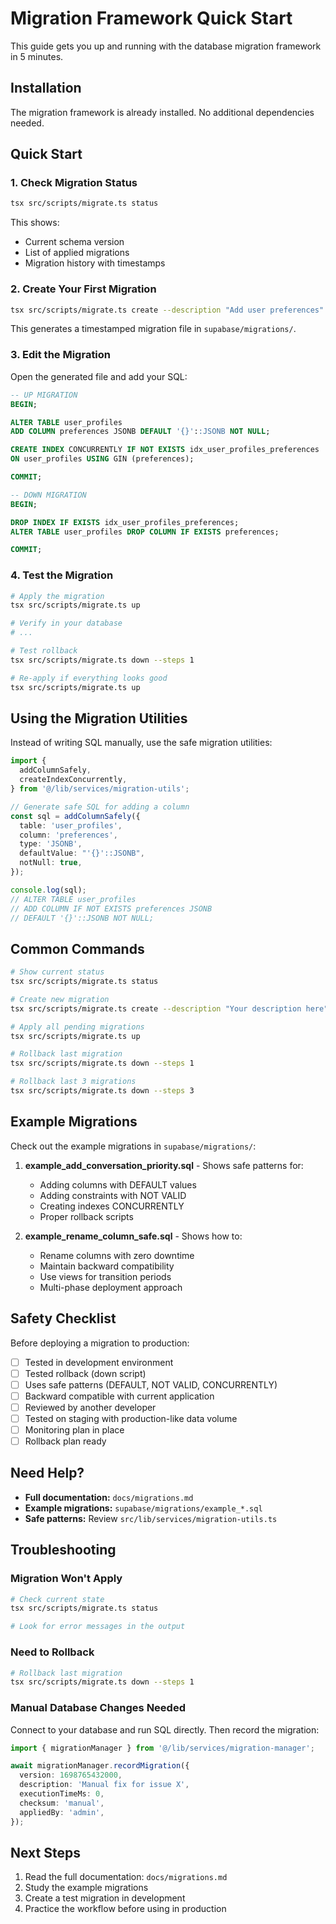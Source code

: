 # Migration Framework Quick Start

This guide gets you up and running with the database migration framework in 5 minutes.

## Installation

The migration framework is already installed. No additional dependencies needed.

## Quick Start

### 1. Check Migration Status

```bash
tsx src/scripts/migrate.ts status
```

This shows:
- Current schema version
- List of applied migrations
- Migration history with timestamps

### 2. Create Your First Migration

```bash
tsx src/scripts/migrate.ts create --description "Add user preferences"
```

This generates a timestamped migration file in `supabase/migrations/`.

### 3. Edit the Migration

Open the generated file and add your SQL:

```sql
-- UP MIGRATION
BEGIN;

ALTER TABLE user_profiles
ADD COLUMN preferences JSONB DEFAULT '{}'::JSONB NOT NULL;

CREATE INDEX CONCURRENTLY IF NOT EXISTS idx_user_profiles_preferences
ON user_profiles USING GIN (preferences);

COMMIT;

-- DOWN MIGRATION
BEGIN;

DROP INDEX IF EXISTS idx_user_profiles_preferences;
ALTER TABLE user_profiles DROP COLUMN IF EXISTS preferences;

COMMIT;
```

### 4. Test the Migration

```bash
# Apply the migration
tsx src/scripts/migrate.ts up

# Verify in your database
# ...

# Test rollback
tsx src/scripts/migrate.ts down --steps 1

# Re-apply if everything looks good
tsx src/scripts/migrate.ts up
```

## Using the Migration Utilities

Instead of writing SQL manually, use the safe migration utilities:

```typescript
import {
  addColumnSafely,
  createIndexConcurrently,
} from '@/lib/services/migration-utils';

// Generate safe SQL for adding a column
const sql = addColumnSafely({
  table: 'user_profiles',
  column: 'preferences',
  type: 'JSONB',
  defaultValue: "'{}'::JSONB",
  notNull: true,
});

console.log(sql);
// ALTER TABLE user_profiles
// ADD COLUMN IF NOT EXISTS preferences JSONB
// DEFAULT '{}'::JSONB NOT NULL;
```

## Common Commands

```bash
# Show current status
tsx src/scripts/migrate.ts status

# Create new migration
tsx src/scripts/migrate.ts create --description "Your description here"

# Apply all pending migrations
tsx src/scripts/migrate.ts up

# Rollback last migration
tsx src/scripts/migrate.ts down --steps 1

# Rollback last 3 migrations
tsx src/scripts/migrate.ts down --steps 3
```

## Example Migrations

Check out the example migrations in `supabase/migrations/`:

1. **example_add_conversation_priority.sql** - Shows safe patterns for:
   - Adding columns with DEFAULT values
   - Adding constraints with NOT VALID
   - Creating indexes CONCURRENTLY
   - Proper rollback scripts

2. **example_rename_column_safe.sql** - Shows how to:
   - Rename columns with zero downtime
   - Maintain backward compatibility
   - Use views for transition periods
   - Multi-phase deployment approach

## Safety Checklist

Before deploying a migration to production:

- [ ] Tested in development environment
- [ ] Tested rollback (down script)
- [ ] Uses safe patterns (DEFAULT, NOT VALID, CONCURRENTLY)
- [ ] Backward compatible with current application
- [ ] Reviewed by another developer
- [ ] Tested on staging with production-like data volume
- [ ] Monitoring plan in place
- [ ] Rollback plan ready

## Need Help?

- **Full documentation:** `docs/migrations.md`
- **Example migrations:** `supabase/migrations/example_*.sql`
- **Safe patterns:** Review `src/lib/services/migration-utils.ts`

## Troubleshooting

### Migration Won't Apply

```bash
# Check current state
tsx src/scripts/migrate.ts status

# Look for error messages in the output
```

### Need to Rollback

```bash
# Rollback last migration
tsx src/scripts/migrate.ts down --steps 1
```

### Manual Database Changes Needed

Connect to your database and run SQL directly. Then record the migration:

```typescript
import { migrationManager } from '@/lib/services/migration-manager';

await migrationManager.recordMigration({
  version: 1698765432000,
  description: 'Manual fix for issue X',
  executionTimeMs: 0,
  checksum: 'manual',
  appliedBy: 'admin',
});
```

## Next Steps

1. Read the full documentation: `docs/migrations.md`
2. Study the example migrations
3. Create a test migration in development
4. Practice the workflow before using in production

